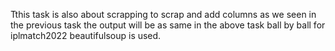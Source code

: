 Tthis task is also about scrapping to scrap and add columns as we seen in the previous task the output will be as same in the above task ball by ball for iplmatch2022 beautifulsoup is used.
